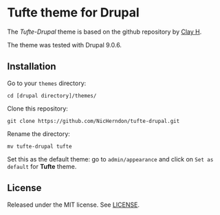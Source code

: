 # Tufte theme for Drupal

The *Tufte-Drupal* theme is based on the github repository by [Clay H](https://github.com/clayh53/tufte-jekyll).

The theme was tested with Drupal 9.0.6.

## Installation

Go to your `themes` directory:
```
cd [drupal directory]/themes/
```

Clone this repository:
```
git clone https://github.com/NicHerndon/tufte-drupal.git
```

Rename the directory:
```
mv tufte-drupal tufte
```


Set this as the default theme: go to `admin/appearance` and click on `Set as default` for **Tufte** theme.

## License

Released under the MIT license. See [LICENSE](https://github.com/NicHerndon/tufte-drupal/blob/main/LICENSE).
